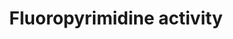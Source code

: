 ---
annotations:
- id: PW:0000754
  parent: drug pathway
  type: Pathway Ontology
  value: drug pathway
- id: CL:0000182
  parent: native cell
  type: Cell Type Ontology
  value: hepatocyte
- id: DOID:162
  parent: disease of cellular proliferation
  type: Disease Ontology
  value: cancer
- id: PW:0000605
  parent: disease pathway
  type: Pathway Ontology
  value: cancer pathway
authors:
- Mkutmon
- MaintBot
- Fehrhart
- Eweitz
- Khanspers
citedin: ''
communities: []
description: 'The main mechanism of 5-FU activation is conversion to fluorodeoxyuridine
  monophosphate (FdUMP) which inhibits the enzyme thymidylate synthase (TYMS), an
  important part of the folate-homocysteine cycle and purine and pyrimidine synthesis
  The conversion of 5-FU to FdUMP can occur via thymidylate phosphorylase (TYMP) to
  fluorodeoxyuridine (FUDR) and then by the action of thymidine kinase to FdUMP or
  indirectly via fluorouridine monophosphate (FUMP) or fluroridine (FUR) to fluorouridine
  diphosphate (FUDP) and then ribonucleotide reductase action to FdUDP and FdUMP.
  FUDP and FdUDP can also be converted to FUTP and FdUTP and incorporated into RNA
  and DNA respectively which also contributes to the pharmacodynamic actions of fluoropyrimidines.  Sources:
  [PharmGKB:Fluoropyrimidine Pharmacokinetics](https://www.pharmgkb.org/pathway/PA150653776),
  [PharmGKB:Fluoropyrimidine Pharmacodynamics](https://www.pharmgkb.org/pathway/PA165291507),
  [Wikipedia:Fluorouracil](http://en.wikipedia.org/wiki/Fluorouracil).'
last-edited: 2025-03-11
ndex: null
organisms:
- Bos taurus
redirect_from:
- /index.php/Pathway:WP3275
- /instance/WP3275
- /instance/WP3275_r137967
revision: r137967
schema-jsonld:
- '@context': https://schema.org/
  '@id': https://wikipathways.github.io/pathways/WP3275.html
  '@type': Dataset
  creator:
    '@type': Organization
    name: WikiPathways
  description: 'The main mechanism of 5-FU activation is conversion to fluorodeoxyuridine
    monophosphate (FdUMP) which inhibits the enzyme thymidylate synthase (TYMS), an
    important part of the folate-homocysteine cycle and purine and pyrimidine synthesis
    The conversion of 5-FU to FdUMP can occur via thymidylate phosphorylase (TYMP)
    to fluorodeoxyuridine (FUDR) and then by the action of thymidine kinase to FdUMP
    or indirectly via fluorouridine monophosphate (FUMP) or fluroridine (FUR) to fluorouridine
    diphosphate (FUDP) and then ribonucleotide reductase action to FdUDP and FdUMP.
    FUDP and FdUDP can also be converted to FUTP and FdUTP and incorporated into RNA
    and DNA respectively which also contributes to the pharmacodynamic actions of
    fluoropyrimidines.  Sources: [PharmGKB:Fluoropyrimidine Pharmacokinetics](https://www.pharmgkb.org/pathway/PA150653776),
    [PharmGKB:Fluoropyrimidine Pharmacodynamics](https://www.pharmgkb.org/pathway/PA165291507),
    [Wikipedia:Fluorouracil](http://en.wikipedia.org/wiki/Fluorouracil).'
  keywords:
  - 5,10-Methylenetetrahydrofolate
  - 5-FU
  - 5-fluorouracil (5-FU)
  - ABCC4
  - ABCC5
  - ABCG2
  - CDA
  - CES1
  - CES2
  - CYP2A6
  - Capecitabine
  - DHFR
  - DPYD
  - DPYS
  - Dihydrofolate
  - ERCC2
  - FPGS
  - FUMP
  - FUTP
  - GGH
  - MTHFR
  - PPAT
  - RRM1
  - RRM2
  - SLC22A7
  - SLC29A1
  - SMUG1
  - TDG
  - TK1
  - TP53
  - TYMS
  - Tegafur
  - UCK1
  - UCK2
  - UMPS
  - UPB1
  - UPP1
  - UPP2
  - XRCC3
  - dTMP
  - dUMP
  license: CC0
  name: Fluoropyrimidine activity
seo: CreativeWork
title: Fluoropyrimidine activity
wpid: WP3275
---